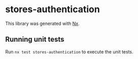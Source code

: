 # stores-authentication

This library was generated with [Nx](https://nx.dev).

## Running unit tests

Run `nx test stores-authentication` to execute the unit tests.
